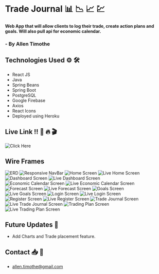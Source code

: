 # Trade Journal 📊 📉 📈 💹

#### Web App that will allow clients to log their trade, create action plans and goals. Will also pull api for economic calendar.

###  - By Allen Timothe

## Technologies Used ⚙️ 🛠

* React JS
* Java
* Spring Beans
* Spring Boot
* PostgreSQL
* Google Firebase
* Axios
* React Icons
* Deployed using Heroku

## Live Link ‼️ 🚀 🔥 🎬
![Click Here]()

## Wire Frames

![ERD](TJ-ERD.png)
![Responsive NavBar]()
![Home Screen](TJ-Home.png)
![Live Home Screen]()
![Dashboard Screen](TJ-Dashboard.png)
![Live Dashboard Screen]()
![Economic Calendar Screen](TJ-EconomicCalendar.png)
![Live Economic Calendar Screen]()
![Forecast Screen](TJ-Forecast.png)
![Live Forecast Screen]()
![Goals Screen](TJ-Goals.png)
![Live Goals Screen]()
![Login Screen](TJ-Login.png)
![Live Login Screen]()
![Register Screen](TJ-Register.png)
![Live Register Screen]()
![Trade Journal Screen](TJ-TradeJournal.png)
![Live Trade Journal Screen]()
![Trading Plan Screen](TJ-TradingPlan.png)
![Live Trading Plan Screen]()

## Future Updates 🔮

* Add Charts and Trade placement feature.

## Contact 📥 📨
* allen.timothe@gmail.com
